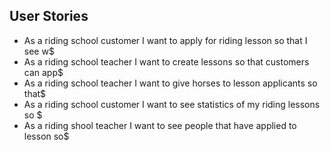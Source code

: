 ## User Stories

* As a riding school customer I want to apply for riding lesson so that I see w$
* As a riding school teacher I want to create lessons so that customers can app$
* As a riding school teacher I want to give horses to lesson applicants so that$
* As a riding school customer I want to see statistics of my riding lessons so $
* As a riding shool teacher I want to see people that have applied to lesson so$
